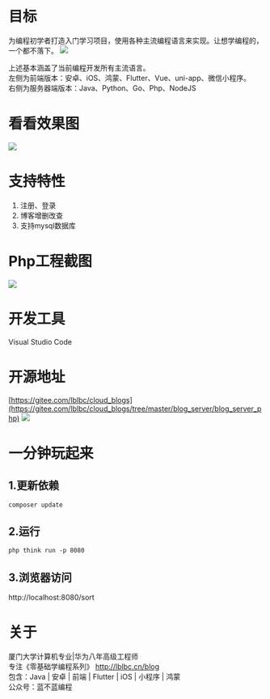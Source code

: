 
# 目标
为编程初学者打造入门学习项目，使用各种主流编程语言来实现。让想学编程的，一个都不落下。
![](https://img-blog.csdnimg.cn/ad1389e112e64cc8bd513d75b8453b46.png)

上述基本涵盖了当前编程开发所有主流语言。  
左侧为前端版本：安卓、iOS、鸿蒙、Flutter、Vue、uni-app、微信小程序。  
右侧为服务器端版本：Java、Python、Go、Php、NodeJS
# 看看效果图
![](https://img-blog.csdnimg.cn/1d636de117a54716a70c1ef2ebc21c9e.png)
# 支持特性
1. 注册、登录
2. 博客增删改查
3. 支持mysql数据库
# Php工程截图
![](https://img-blog.csdnimg.cn/bec951f2df674ba28815ee3229c612bd.png)
# 开发工具
Visual Studio Code
# 开源地址
[https://gitee.com/lblbc/cloud_blogs](https://gitee.com/lblbc/cloud_blogs/tree/master/blog_server/blog_server_php)
![](https://img-blog.csdnimg.cn/22b5ac80637d4778bb1e073284bcdd26.png)
# 一分钟玩起来
## 1.更新依赖
```
composer update
```

## 2.运行
```
php think run -p 8080
```
## 3.浏览器访问
http://localhost:8080/sort
# 关于
厦门大学计算机专业|华为八年高级工程师   
专注《零基础学编程系列》  http://lblbc.cn/blog  
包含：Java | 安卓 | 前端 | Flutter | iOS | 小程序 | 鸿蒙  
公众号：蓝不蓝编程

